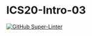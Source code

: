 # ICS20-Intro-03


[![GitHub Super-Linter](https://github.com/<ninaKroft>/<ICS20-Intro-03>/workflows/Lint%20Code%20Base/badge.svg)](https://github.com/marketplace/actions/super-linter)
